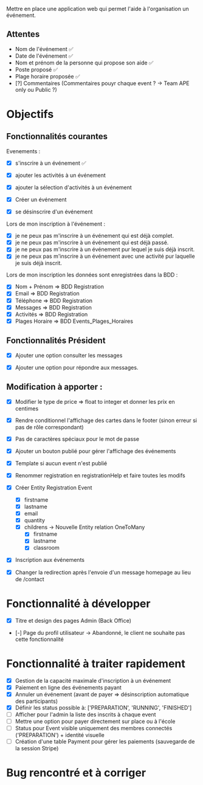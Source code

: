 
Mettre en place une application web qui permet l'aide à l'organisation un événement.

## Attentes
- Nom de l'événement ✅
- Date de l'événement ✅
- Nom et prénom de la personne qui propose son aide ✅
- Poste proposé ✅
- Plage horaire proposée ✅
- [?] Commentaires (Commentaires pouyr chaque event ? -> Team APE only ou Public ?)

# Objectifs

## Fonctionnalités courantes
Evenements :
- [x] s'inscrire à un événement ✅
- [x] ajouter les activités à un événement
- [x] ajouter la sélection d'activités à un événement
- [x] Créer un événement
- [x] se désinscrire d'un événement


Lors de mon inscription à l'événement :
- [x] je ne peux pas m'inscrire à un événement qui est déjà complet.
- [x] je ne peux pas m'inscrire à un événement qui est déjà passé.
- [x] je ne peux pas m'inscrire à un événement pur lequel je suis déjà inscrit.
- [x] je ne peux pas m'inscrire à un événement avec une activité pur laquelle je suis déjà inscrit.

Lors de mon inscription les données sont enregistrées dans la BDD :
- [x] Nom + Prénom => BDD Registration
- [x] Email => BDD Registration
- [x] Téléphone => BDD Registration
- [x] Messages => BDD Registration
- [x] Activités => BDD Registration
- [x] Plages Horaire ⇒ BDD Events_Plages_Horaires

## Fonctionnalités Président

- [X] Ajouter une option consulter les messages
- [X] Ajouter une option pour répondre aux messages.


## Modification à apporter :

  - [x] Modifier le type de price => float to integer et donner les prix en centimes
  - [X] Rendre conditionnel l'affichage des cartes dans le footer (sinon erreur si pas de rôle correspondant)
  - [X] Pas de caractères spéciaux pour le mot de passe
  - [x] Ajouter un bouton publié pour gérer l'affichage des événements
  - [x] Template si aucun event n'est publié
  - [x] Renommer registration en registrationHelp et faire toutes les modifs

  - [x] Créer Entity Registration Event
    - [x] firstname
    - [x] lastname
    - [x] email
    - [x] quantity
    - [x] childrens -> Nouvelle Entity relation OneToMany
      - [x] firstname
      - [x] lastname
      - [x] classroom

  - [x] Inscription aux événements
  - [x] Changer la redirection après l'envoie d'un message homepage au lieu de /contact

# Fonctionnalité à développer
  - [x] Titre et design des pages Admin (Back Office)
  - [-] Page du profil utilisateur -> Abandonné, le client ne souhaite pas cette fonctionnalité

# Fonctionnalité à traiter rapidement
  - [x] Gestion de la capacité maximale d'inscription à un événement
  - [x] Paiement en ligne des événements payant
  - [x] Annuler un événement (avant de payer => désinscription automatique des participants)
  - [x] Définir les status possible à: ['PREPARATION', 'RUNNING', 'FINISHED']
  - [ ] Afficher pour l'admin la liste des inscrits à chaque event
  - [ ] Mettre une option pour payer directement sur place ou à l'école
  - [ ] Status pour Event visible uniquement des membres connectés ('PREPARATION') + identité visuelle
  - [ ] Création d'une table Payment pour gérer les paiements (sauvegarde de la session Stripe)

# Bug rencontré et à corriger
